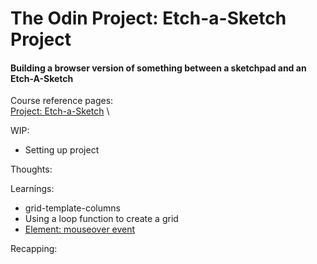 # The Odin Project: Etch-a-Sketch Project

#### Building a browser version of something between a sketchpad and an Etch-A-Sketch

Course reference pages: \
[Project: Etch-a-Sketch](https://www.theodinproject.com/lessons/foundations-etch-a-sketch) \

WIP:
- Setting up project

Thoughts:

Learnings:
- grid-template-columns
- Using a loop function to create a grid
- [Element: mouseover event](https://developer.mozilla.org/en-US/docs/Web/API/Element/mouseover_event#event_properties)

Recapping:

